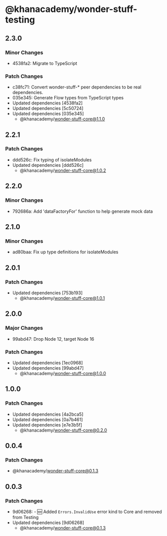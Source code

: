 # @khanacademy/wonder-stuff-testing

## 2.3.0

### Minor Changes

-   4538fa2: Migrate to TypeScript

### Patch Changes

-   c38fc71: Convert wonder-stuff-\* peer dependencies to be real dependencies.
-   035e345: Generate Flow types from TypeScript types
-   Updated dependencies [4538fa2]
-   Updated dependencies [5c50724]
-   Updated dependencies [035e345]
    -   @khanacademy/wonder-stuff-core@1.1.0

## 2.2.1

### Patch Changes

-   ddd526c: Fix typing of isolateModules
-   Updated dependencies [ddd526c]
    -   @khanacademy/wonder-stuff-core@1.0.2

## 2.2.0

### Minor Changes

-   792686a: Add 'dataFactoryFor' function to help generate mock data

## 2.1.0

### Minor Changes

-   ad80baa: Fix up type definitions for isolateModules

## 2.0.1

### Patch Changes

-   Updated dependencies [753b193]
    -   @khanacademy/wonder-stuff-core@1.0.1

## 2.0.0

### Major Changes

-   99abd47: Drop Node 12, target Node 16

### Patch Changes

-   Updated dependencies [1ec0968]
-   Updated dependencies [99abd47]
    -   @khanacademy/wonder-stuff-core@1.0.0

## 1.0.0

### Patch Changes

-   Updated dependencies [4a2bca5]
-   Updated dependencies [0a7b461]
-   Updated dependencies [e7e3b5f]
    -   @khanacademy/wonder-stuff-core@0.2.0

## 0.0.4

### Patch Changes

-   @khanacademy/wonder-stuff-core@0.1.3

## 0.0.3

### Patch Changes

-   9d06268: - 🆕 Added `Errors.InvalidUse` error kind to Core and removed from Testing
-   Updated dependencies [9d06268]
    -   @khanacademy/wonder-stuff-core@0.1.3
